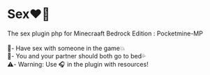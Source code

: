 # Sex❤️‍🔥
The sex plugin php for Minecraaft Bedrock Edition : Pocketmine-MP
<br>
<br>
💏- Have sex with someone in the game💥<br>
🛌- You and your partner should both go to bed💦<br>
⚠️- Warning: Use 🎧 in the plugin with resources!
